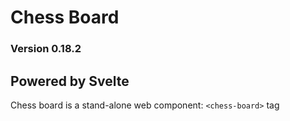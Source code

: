 # Chess Board

### Version 0.18.2
  

## Powered by Svelte

  

Chess board is a stand-alone web component: `<chess-board>` tag
<!--stackedit_data:
eyJoaXN0b3J5IjpbMTYxMDkxMDA5OSwtMTA0NTEwODg0OCwxNj
UxMTQ4MTg4XX0=
-->